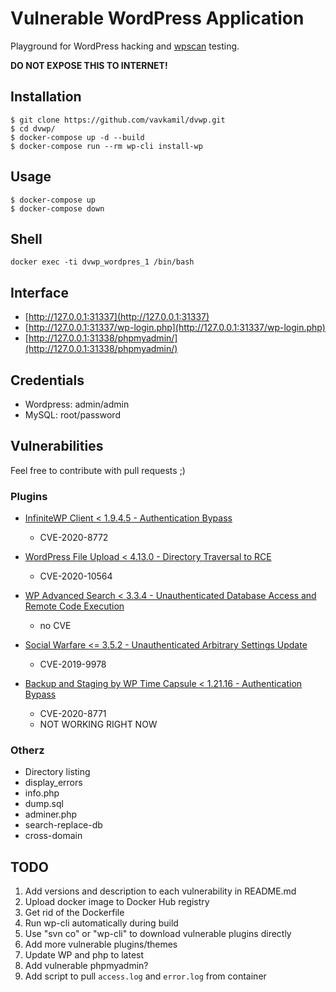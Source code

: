 # Vulnerable WordPress Application

Playground for WordPress hacking and [wpscan](https://github.com/wpscanteam/wpscan) testing.

**DO NOT EXPOSE THIS TO INTERNET!**

## Installation

```
$ git clone https://github.com/vavkamil/dvwp.git
$ cd dvwp/
$ docker-compose up -d --build
$ docker-compose run --rm wp-cli install-wp
```

## Usage
```
$ docker-compose up
$ docker-compose down
```

## Shell
`docker exec -ti dvwp_wordpres_1 /bin/bash`

## Interface

* [http://127.0.0.1:31337](http://127.0.0.1:31337)
* [http://127.0.0.1:31337/wp-login.php](http://127.0.0.1:31337/wp-login.php)
* [http://127.0.0.1:31338/phpmyadmin/](http://127.0.0.1:31338/phpmyadmin/)

## Credentials
* Wordpress: admin/admin
* MySQL: root/password

## Vulnerabilities

Feel free to contribute with pull requests ;)

### Plugins

* [InfiniteWP Client < 1.9.4.5 - Authentication Bypass](https://wpvulndb.com/vulnerabilities/10011)
  - CVE-2020-8772

* [WordPress File Upload < 4.13.0 - Directory Traversal to RCE](https://wpvulndb.com/vulnerabilities/10132)
  - CVE-2020-10564

* [WP Advanced Search < 3.3.4 - Unauthenticated Database Access and Remote Code Execution](https://wpvulndb.com/vulnerabilities/10115)
  - no CVE

* [Social Warfare <= 3.5.2 - Unauthenticated Arbitrary Settings Update](https://wpvulndb.com/vulnerabilities/9238)
  - CVE-2019-9978

* [Backup and Staging by WP Time Capsule < 1.21.16 - Authentication Bypass](https://wpvulndb.com/vulnerabilities/10010)
  - CVE-2020-8771
  - NOT WORKING RIGHT NOW

### Otherz

* Directory listing
* display_errors
* info.php
* dump.sql
* adminer.php
* search-replace-db
* cross-domain

## TODO
1. Add versions and description to each vulnerability in README.md
2. Upload docker image to Docker Hub registry
3. Get rid of the Dockerfile
4. Run wp-cli automatically during build
5. Use "svn co" or "wp-cli" to download vulnerable plugins directly
6. Add more vulnerable plugins/themes
7. Update WP and php to latest
8. Add vulnerable phpmyadmin?
9. Add script to pull `access.log` and `error.log` from container
